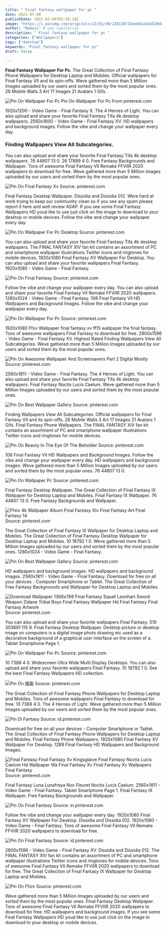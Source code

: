```yaml
---
title: " Final fantasy wallpaper for pc "
date: 2021-07-08
publishDate: 2021-02-04T05:36:18Z
image: "https://i.pinimg.com/originals/22/81/30/228130715ee841a5e2528de6e3ae1820.jpg"
author: "Namusi" # use capitalize
description: " Final fantasy wallpaper for pc "
categories: ["Wallpapers"]
tags: ["dekstop"]
keywords: "Final fantasy wallpaper for pc"
draft: false

---
```



**Final Fantasy Wallpaper For Pc**. The Great Collection of Final Fantasy Phone Wallpapers for Desktop Laptop and Mobiles. Official wallpapers for Final Fantasy VII and its spin-offs. Weve gathered more than 5 Million Images uploaded by our users and sorted them by the most popular ones. 26 Mobile Walls 3 Art 17 Images 21 Avatars 1 Gifs.

![Pin On Wallpaper For Pc](https://i.pinimg.com/originals/7a/85/3b/7a853b960249c2d386e7a20d4ebbf2c0.jpg "Pin On Wallpaper For Pc")
Pin On Wallpaper For Pc From pinterest.com


1920x1200 - Video Game - Final Fantasy X. The 4 Heroes of Light. You can also upload and share your favorite Final Fantasy Tifa 4k desktop wallpapers. 2560x1600 - Video Game - Final Fantasy XV. HD wallpapers and background images. Follow the vibe and change your wallpaper every day.

### Finding Wallpapers View All Subcategories.

You can also upload and share your favorite Final Fantasy Tifa 4k desktop wallpapers. 76 44807 13 0. 26 17889 4 0. Free Fantasy Backgrounds and Wallpaper. Tons of awesome Final Fantasy VII Remake FFVIIR 2020 wallpapers to download for free. Weve gathered more than 5 Million Images uploaded by our users and sorted them by the most popular ones.


![Pin On Final Fantasy Xv](https://i.pinimg.com/originals/2c/0c/07/2c0c07ab3fd965a4868b508233541dcb.jpg "Pin On Final Fantasy Xv")
Source: pinterest.com

Final Fantasy Desktop Wallpaper. Dissidia and Dissidia 012. Were hard at work trying to keep our community clean so if you see any spam please report it here and well review ASAP. If you see some Final Fantasy Wallpapers HD youd like to use just click on the image to download to your desktop or mobile devices. Follow the vibe and change your wallpaper every day.

![Pin On Wallpaper For Pc Desktop](https://i.pinimg.com/originals/89/9c/e3/899ce3c4d34504f3e220a08b82cbe557.jpg "Pin On Wallpaper For Pc Desktop")
Source: pinterest.com

You can also upload and share your favorite Final Fantasy Tifa 4k desktop wallpapers. The FINAL FANTASY XIV fan kit contains an assortment of PC and smartphone wallpaper illustrations Twitter icons and ringtones for mobile devices. 1920x1080 Final Fantasy XV Wallpaper For Desktop. You can also upload and share your favorite wallpapers Final Fantasy. 1920x1080 - Video Game - Final Fantasy.

![Pin On Final Fantasy](https://i.pinimg.com/originals/56/be/ba/56bebacf6d4003a5ffe21541ca7756ff.jpg "Pin On Final Fantasy")
Source: pinterest.com

Follow the vibe and change your wallpaper every day. You can also upload and share your favorite Final Fantasy VII Remake FFVIIR 2020 wallpapers. 1280x1024 - Video Game - Final Fantasy. 108 Final Fantasy VII HD Wallpapers and Background Images. Follow the vibe and change your wallpaper every day.

![Pin On Wallpaper For Pc](https://i.pinimg.com/originals/51/b0/50/51b050a2f4337e8c6141ba73520cf619.jpg "Pin On Wallpaper For Pc")
Source: pinterest.com

1920x1080 Ffxv Wallpaper final fantasy xv ff15 wallpaper the final fantasy. Tons of awesome wallpapers Final Fantasy to download for free. 2800x1596 - Video Game - Final Fantasy XV. Highest Rated Finding Wallpapers View All Subcategories. Weve gathered more than 5 Million Images uploaded by our users and sorted them by the most popular ones.

![Pin On Awesome Wallpaper And Screensavers Part 2 Digital Mostly](https://i.pinimg.com/originals/3a/44/08/3a44088cf5e014bce85bc5c37bf4b3e1.png "Pin On Awesome Wallpaper And Screensavers Part 2 Digital Mostly")
Source: pinterest.com

2560x1811 - Video Game - Final Fantasy. The 4 Heroes of Light. You can also upload and share your favorite Final Fantasy Tifa 4k desktop wallpapers. Final Fantasy Noctis Lucis Caelum. Weve gathered more than 5 Million Images uploaded by our users and sorted them by the most popular ones.

![Pin On Best Wallpaper Gallery](https://i.pinimg.com/originals/0a/bd/62/0abd62f20e28f7b5794d2556ec6c28fd.jpg "Pin On Best Wallpaper Gallery")
Source: pinterest.com

Finding Wallpapers View All Subcategories. Official wallpapers for Final Fantasy VII and its spin-offs. 26 Mobile Walls 3 Art 17 Images 21 Avatars 1 Gifs. Final Fantasy Phone Wallpapers. The FINAL FANTASY XIV fan kit contains an assortment of PC and smartphone wallpaper illustrations Twitter icons and ringtones for mobile devices.

![Pin On Beauty In The Eye Of The Beholder](https://i.pinimg.com/originals/06/cb/fb/06cbfb2ecad06df5599d9db0bfe4332b.jpg "Pin On Beauty In The Eye Of The Beholder")
Source: pinterest.com

108 Final Fantasy VII HD Wallpapers and Background Images. Follow the vibe and change your wallpaper every day. HD wallpapers and background images. Weve gathered more than 5 Million Images uploaded by our users and sorted them by the most popular ones. 76 44807 13 0.

![Pin On Wallpaper Pc](https://i.pinimg.com/originals/5f/78/b8/5f78b8faada0edd1bd9a0d760f122353.jpg "Pin On Wallpaper Pc")
Source: pinterest.com

Final Fantasy Desktop Wallpaper. The Great Collection of Final Fantasy IX Wallpaper for Desktop Laptop and Mobiles. Final Fantasy IX Wallpaper. 76 44807 13 0. Free Fantasy Backgrounds and Wallpaper.

![Ffxiv 4k Wallpaper Album Final Fantasy Xiv Final Fantasy Art Final Fantasy 14](https://i.pinimg.com/originals/aa/ed/09/aaed09359bcca1262f923b1c3519eab4.jpg "Ffxiv 4k Wallpaper Album Final Fantasy Xiv Final Fantasy Art Final Fantasy 14")
Source: pinterest.com

The Great Collection of Final Fantasy IX Wallpaper for Desktop Laptop and Mobiles. The Great Collection of Final Fantasy Desktop Wallpaper for Desktop Laptop and Mobiles. 10 18792 1 0. Weve gathered more than 5 Million Images uploaded by our users and sorted them by the most popular ones. 1280x1024 - Video Game - Final Fantasy.

![Pin On Best Wallpaper Gallery](https://i.pinimg.com/originals/29/ac/17/29ac1717066346b86f4ee0583bd6baef.jpg "Pin On Best Wallpaper Gallery")
Source: pinterest.com

HD wallpapers and background images. HD wallpapers and background images. 2560x1811 - Video Game - Final Fantasy. Download for free on all your devices - Computer Smartphone or Tablet. The Great Collection of Free Fantasy Backgrounds and Wallpaper for Desktop Laptop and Mobiles.

![Download Wallpaper 1366x768 Final Fantasy Squall Leonhart Sword Weapon Zidane Tribal Boys Final Fantasy Wallpaper Hd Final Fantasy Final Fantasy Artwork](https://i.pinimg.com/originals/d5/10/d8/d510d8b62ae2b61ebbbe7291739e890c.jpg "Download Wallpaper 1366x768 Final Fantasy Squall Leonhart Sword Weapon Zidane Tribal Boys Final Fantasy Wallpaper Hd Final Fantasy Final Fantasy Artwork")
Source: pinterest.com

You can also upload and share your favorite wallpapers Final Fantasy. 519 303691 115 9. Final Fantasy Desktop Wallpaper. Desktop picture or desktop image on computers is a digital image photo drawing etc used as a decorative background of a graphical user interface on the screen of a. Tablet Smartphone Page 1.

![Pin On Wallpaper For Pc](https://i.pinimg.com/originals/7a/85/3b/7a853b960249c2d386e7a20d4ebbf2c0.jpg "Pin On Wallpaper For Pc")
Source: pinterest.com

10 7388 4 0. Widescreen Ultra Wide Multi Display Desktops. You can also upload and share your favorite wallpapers Final Fantasy. 10 18792 1 0. See the best Final Fantasy Wallpapers HD collection.

![Pin On 插画](https://i.pinimg.com/originals/4d/b3/f7/4db3f76005efff27e0daec2b6921cf80.jpg "Pin On 插画")
Source: pinterest.com

The Great Collection of Final Fantasy Phone Wallpapers for Desktop Laptop and Mobiles. Tons of awesome wallpapers Final Fantasy to download for free. 10 7388 4 0. The 4 Heroes of Light. Weve gathered more than 5 Million Images uploaded by our users and sorted them by the most popular ones.

![Pin Di Fantasy](https://i.pinimg.com/originals/16/c8/b5/16c8b5546cd6971e5790daa4c870dd87.jpg "Pin Di Fantasy")
Source: id.pinterest.com

Download for free on all your devices - Computer Smartphone or Tablet. The Great Collection of Final Fantasy Phone Wallpapers for Desktop Laptop and Mobiles. Final Fantasy Phone Wallpapers. 1920x1080 Final Fantasy XV Wallpaper For Desktop. 1289 Final Fantasy HD Wallpapers and Background Images.

![Final Fantasy Final Fantasy Xv Kingsglaive Final Fantasy Noctis Lucis Caelum Hd Wallpaper Wa Final Fantasy Xv Final Fantasy Xv Wallpapers Final Fantasy](https://i.pinimg.com/originals/10/22/19/102219d0b1a180a92a67aa24ddbb47cc.png "Final Fantasy Final Fantasy Xv Kingsglaive Final Fantasy Noctis Lucis Caelum Hd Wallpaper Wa Final Fantasy Xv Final Fantasy Xv Wallpapers Final Fantasy")
Source: pinterest.com

Final Fantasy Luna Lunafreya Nox Fleuret Noctis Lucis Caelum. 2560x1811 - Video Game - Final Fantasy. Tablet Smartphone Page 1. Final Fantasy IX Wallpaper. Free Fantasy Backgrounds and Wallpaper.

![Pin On Final Fantasy](https://i.pinimg.com/originals/e6/88/3c/e6883ceafe4b2c6b868804565a8587da.jpg "Pin On Final Fantasy")
Source: in.pinterest.com

Follow the vibe and change your wallpaper every day. 1920x1080 Final Fantasy XV Wallpaper For Desktop. Dissidia and Dissidia 012. 1920x1080 - Video Game - Final Fantasy. Tons of awesome Final Fantasy VII Remake FFVIIR 2020 wallpapers to download for free.

![Pin On Final Fantasy](https://i.pinimg.com/originals/33/ad/bd/33adbd836fc790af79d4cb79a8656228.jpg "Pin On Final Fantasy")
Source: id.pinterest.com

2800x1596 - Video Game - Final Fantasy XV. Dissidia and Dissidia 012. The FINAL FANTASY XIV fan kit contains an assortment of PC and smartphone wallpaper illustrations Twitter icons and ringtones for mobile devices. Tons of awesome Final Fantasy VII Remake FFVIIR 2020 wallpapers to download for free. The Great Collection of Final Fantasy IX Wallpaper for Desktop Laptop and Mobiles.

![Pin On Ffxiv](https://i.pinimg.com/originals/22/81/30/228130715ee841a5e2528de6e3ae1820.jpg "Pin On Ffxiv")
Source: pinterest.com

Weve gathered more than 5 Million Images uploaded by our users and sorted them by the most popular ones. Final Fantasy Desktop Wallpaper. Tons of awesome Final Fantasy VII Remake FFVIIR 2020 wallpapers to download for free. HD wallpapers and background images. If you see some Final Fantasy Wallpapers HD youd like to use just click on the image to download to your desktop or mobile devices.


